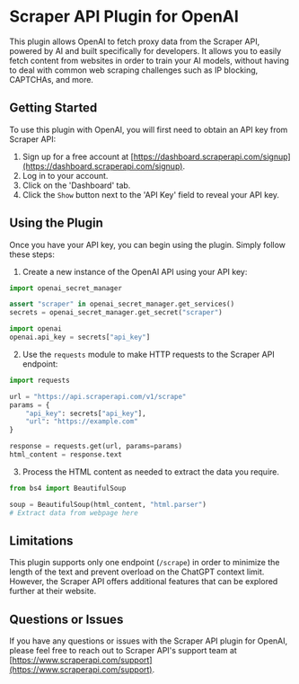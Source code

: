 # Scraper API Plugin for OpenAI

This plugin allows OpenAI to fetch proxy data from the Scraper API, powered by AI and built specifically for developers. It allows you to easily fetch content from websites in order to train your AI models, without having to deal with common web scraping challenges such as IP blocking, CAPTCHAs, and more.

## Getting Started

To use this plugin with OpenAI, you will first need to obtain an API key from Scraper API:

1. Sign up for a free account at [https://dashboard.scraperapi.com/signup](https://dashboard.scraperapi.com/signup).
2. Log in to your account.
3. Click on the 'Dashboard' tab.
4. Click the `Show` button next to the 'API Key' field to reveal your API key. 

## Using the Plugin

Once you have your API key, you can begin using the plugin. Simply follow these steps:

1. Create a new instance of the OpenAI API using your API key:

```python
import openai_secret_manager

assert "scraper" in openai_secret_manager.get_services()
secrets = openai_secret_manager.get_secret("scraper")

import openai
openai.api_key = secrets["api_key"]
```

2. Use the `requests` module to make HTTP requests to the Scraper API endpoint:

```python
import requests

url = "https://api.scraperapi.com/v1/scrape"
params = {
    "api_key": secrets["api_key"],
    "url": "https://example.com"
}

response = requests.get(url, params=params)
html_content = response.text
```

3. Process the HTML content as needed to extract the data you require.

```python
from bs4 import BeautifulSoup

soup = BeautifulSoup(html_content, "html.parser")
# Extract data from webpage here
```

## Limitations

This plugin supports only one endpoint (`/scrape`) in order to minimize the length of the text and prevent overload on the ChatGPT context limit. However, the Scraper API offers additional features that can be explored further at their website.

## Questions or Issues

If you have any questions or issues with the Scraper API plugin for OpenAI, please feel free to reach out to Scraper API's support team at [https://www.scraperapi.com/support](https://www.scraperapi.com/support).

